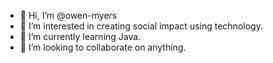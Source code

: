 - 👋 Hi, I’m @owen-myers
- 👀 I’m interested in creating social impact using technology.
- 🌱 I’m currently learning Java. 
- 💞️ I’m looking to collaborate on anything. 
